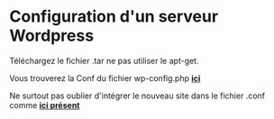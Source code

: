 # Configuration d'un serveur Wordpress

Téléchargez le fichier .tar ne pas utiliser le apt-get.

Vous trouverez la Conf du fichier wp-config.php [**ici**](../../../utilitaire/Conf-WP/wp-config.php)

Ne surtout pas oublier d'intégrer le nouveau site dans le fichier .conf comme [**ici présent**](../../utilitaire/Conf-WP/fichier-apache.conf)